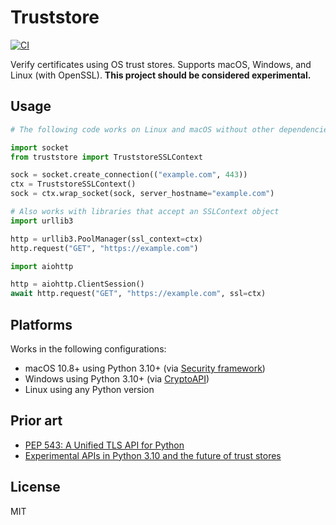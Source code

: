 # Truststore

[![CI](https://github.com/sethmlarson/truststore/actions/workflows/ci.yml/badge.svg)](https://github.com/sethmlarson/truststore/actions/workflows/ci.yml)

Verify certificates using OS trust stores. Supports macOS, Windows, and Linux (with OpenSSL). **This project should be considered experimental.**

## Usage

```python
# The following code works on Linux and macOS without other dependencies.

import socket
from truststore import TruststoreSSLContext

sock = socket.create_connection(("example.com", 443))
ctx = TruststoreSSLContext()
sock = ctx.wrap_socket(sock, server_hostname="example.com")

# Also works with libraries that accept an SSLContext object
import urllib3

http = urllib3.PoolManager(ssl_context=ctx)
http.request("GET", "https://example.com")

import aiohttp

http = aiohttp.ClientSession()
await http.request("GET", "https://example.com", ssl=ctx)
```

## Platforms

Works in the following configurations:

- macOS 10.8+ using Python 3.10+ (via [Security framework](https://developer.apple.com/documentation/security))
- Windows using Python 3.10+ (via [CryptoAPI](https://docs.microsoft.com/en-us/windows/win32/seccrypto/cryptography-functions#certificate-verification-functions))
- Linux using any Python version

## Prior art

- [PEP 543: A Unified TLS API for Python](https://www.python.org/dev/peps/pep-0543)
- [Experimental APIs in Python 3.10 and the future of trust stores](https://sethmlarson.dev/blog/2021-11-27/experimental-python-3.10-apis-and-trust-stores)

## License

MIT
